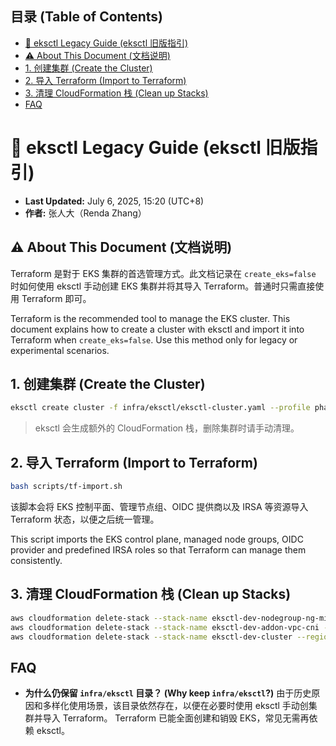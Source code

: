 <!-- START doctoc generated TOC please keep comment here to allow auto update -->
<!-- DON'T EDIT THIS SECTION, INSTEAD RE-RUN doctoc TO UPDATE -->
## 目录 (Table of Contents)

-  [📝 eksctl Legacy Guide (eksctl 旧版指引)](#-eksctl-legacy-guide-eksctl-%E6%97%A7%E7%89%88%E6%8C%87%E5%BC%95)
  -  [⚠️ About This Document (文档说明)](#-about-this-document-%E6%96%87%E6%A1%A3%E8%AF%B4%E6%98%8E)
  -  [1. 创建集群 (Create the Cluster)](#1-%E5%88%9B%E5%BB%BA%E9%9B%86%E7%BE%A4-create-the-cluster)
  -  [2. 导入 Terraform (Import to Terraform)](#2-%E5%AF%BC%E5%85%A5-terraform-import-to-terraform)
  -  [3. 清理 CloudFormation 栈 (Clean up Stacks)](#3-%E6%B8%85%E7%90%86-cloudformation-%E6%A0%88-clean-up-stacks)
  -  [FAQ](#faq)

<!-- END doctoc generated TOC please keep comment here to allow auto update -->

# 📝 eksctl Legacy Guide (eksctl 旧版指引)

* **Last Updated:** July 6, 2025, 15:20 (UTC+8)
* **作者:** 张人大（Renda Zhang）

## ⚠️ About This Document (文档说明)

Terraform 是對于 EKS 集群的首选管理方式。此文档记录在 `create_eks=false` 时如何使用 eksctl 手动创建 EKS 集群并将其导入 Terraform。普通时只需直接使用 Terraform 即可。

Terraform is the recommended tool to manage the EKS cluster. This document explains how to create a cluster with eksctl and import it into Terraform when `create_eks=false`. Use this method only for legacy or experimental scenarios.

## 1. 创建集群 (Create the Cluster)

```bash
eksctl create cluster -f infra/eksctl/eksctl-cluster.yaml --profile phase2-sso
```

> eksctl 会生成额外的 CloudFormation 栈，删除集群时请手动清理。

## 2. 导入 Terraform (Import to Terraform)

```bash
bash scripts/tf-import.sh
```

该脚本会将 EKS 控制平面、管理节点组、OIDC 提供商以及 IRSA 等资源导入 Terraform 状态，以便之后统一管理。

This script imports the EKS control plane, managed node groups, OIDC provider and predefined IRSA roles so that Terraform can manage them consistently.

## 3. 清理 CloudFormation 栈 (Clean up Stacks)

```bash
aws cloudformation delete-stack --stack-name eksctl-dev-nodegroup-ng-mixed --region us-east-1 --profile phase2-sso
aws cloudformation delete-stack --stack-name eksctl-dev-addon-vpc-cni --region us-east-1 --profile phase2-sso
aws cloudformation delete-stack --stack-name eksctl-dev-cluster --region us-east-1 --profile phase2-sso
```

## FAQ

- **为什么仍保留 `infra/eksctl` 目录？ (Why keep `infra/eksctl`?)**
  由于历史原因和多样化使用场景，该目录依然存在，以便在必要时使用 eksctl 手动创集群并导入 Terraform。
  Terraform 已能全面创建和销毁 EKS，常见无需再依赖 eksctl。
